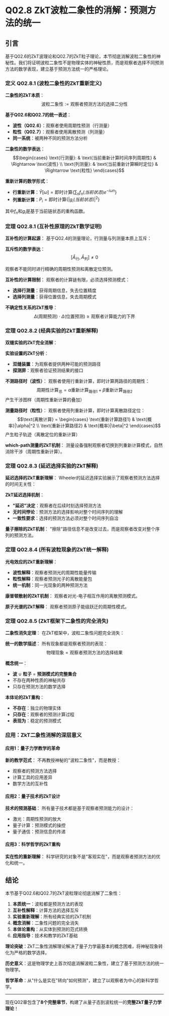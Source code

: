 # Q02.8 ZkT波粒二象性的消解：预测方法的统一

## 引言

基于Q02.6的ZkT波理论和Q02.7的ZkT粒子理论，本节彻底消解波粒二象性的神秘性。我们将证明波粒二象性不是物理实体的神秘性质，而是观察者选择不同预测方法的数学表现，建立基于预测方法统一的严格理论。

### 定义 Q02.8.1 (波粒二象性的ZkT重新定义)

**二象性的ZkT本质**：
$$\text{波粒二象性} := \text{观察者预测方法的选择二分性}$$

**基于Q02.6和Q02.7的统一表述**：
- **波性（Q02.6）**：观察者使用周期性预测（行测量）
- **粒性（Q02.7）**：观察者使用离散预测（列测量）
- **同一系统**：被两种不同的预测方法分析

**二象性的数学表达**：
$$\begin{cases}
\text{行测量}: & \text{当前重新计算时间序列周期性} & \Rightarrow \text{波性} \\
\text{列测量}: & \text{当前重新计算瞬时定位} & \Rightarrow \text{粒性}
\end{cases}$$

**重新计算的数学形式**：
- **行重新计算**：$\hat{Y}[\omega] = \text{即时计算}\{\sum_n f_n(当前状态) e^{-i\omega n}\}$
- **列重新计算**：$P_i = \text{即时计算}\{|g_i(当前状态)|^2\}$

其中$f_n$和$g_i$是基于当前链状态的重构函数。

### 定理 Q02.8.1 (互补性原理的ZkT数学证明)

**互补性的计算起源**：
基于Q02.4的测量理论，行测量与列测量本质上互斥：

**互斥性的数学表达**：
$$[\hat{A}_{\text{行}}, \hat{A}_{\text{列}}] \neq 0$$

观察者不能同时进行精确的周期性预测和离散定位预测。

**互补性的计算限制**：
观察者的计算链有限，必须选择预测模式：
- **选择行测量**：获得周期信息，失去位置精度
- **选择列测量**：获得位置信息，失去周期模式

**不确定性关系的ZkT推导**：
$$\Delta(\text{周期预测}) \cdot \Delta(\text{位置预测}) \geq \text{观察者计算能力的下界}$$

### 定理 Q02.8.2 (经典实验的ZkT重新解释)

**双缝实验的ZkT完全消解**：

**实验设置的ZkT分析**：
- **双缝装置**：为观察者提供两种可能的预测路径
- **探测屏**：观察者验证预测结果的接口

**不测路径时（波性）**：
观察者使用行重新计算，即时计算两路径的周期性：
$$\text{周期性计算}_{\text{总}} = \alpha \text{重新计算}_{\text{路径1}} + \beta \text{重新计算}_{\text{路径2}}$$
产生干涉图样（周期性重新计算的叠加）

**测量路径时（粒性）**：
观察者使用列重新计算，即时计算离散路径定位：
$$\text{离散计算} = \begin{cases}
\text{重新计算路径1} & \text{概率}|\alpha|^2 \\
\text{重新计算路径2} & \text{概率}|\beta|^2
\end{cases}$$
产生粒子轨迹（离散定位的重新计算）

**which-path测量的ZkT机制**：
测量设备强制观察者切换到列重新计算模式，自然消除干涉（周期性重新计算）。

### 定理 Q02.8.3 (延迟选择实验的ZkT解释)

**延迟选择的ZkT重新理解**：
Wheeler的延迟选择实验展示了观察者预测方法选择的时间无关性：

**ZkT延迟选择机制**：
- **"延迟"决定**：观察者在后续时刻选择预测方法
- **无时间悖论**：预测方法的选择影响对整个时间序列的理解
- **一致性要求**：选择的预测方法必须对整个时间序列自洽

**量子擦除的ZkT机制**：
"擦除"路径信息不是改变过去，而是观察者改变对整个序列的预测方法。

### 定理 Q02.8.4 (所有波粒现象的ZkT统一解释)

**光电效应的ZkT重新理解**：
- **波性解释**：观察者预测光的周期性能量传输
- **粒性解释**：观察者预测光子的离散能量包
- **统一机制**：同一光现象的两种预测方法

**康普顿散射的ZkT机制**：
观察者对光-电子相互作用的离散预测模式。

**原子光谱的ZkT解释**：
观察者预测原子能级跃迁的周期性模式。

### 定理 Q02.8.5 (ZkT框架下二象性的完全消失)

**二象性消失定理**：
在ZkT框架中，波粒二象性问题完全消失：

**统一的数学描述**：
所有现象都是观察者预测的表现：
$$\text{物理现象} = \text{观察者预测方法的选择结果}$$

**概念统一**：
- **波** ∪ **粒子** = **预测模式的完整集合**
- 不存在两种性质的神秘共存
- 只存在预测方法的数学选择

**本体论的ZkT重构**：
- **不存在**：独立的物理实体
- **只存在**：观察者的预测计算过程
- **表现为**：稳定的预测模式

### 应用：ZkT二象性消解的深层意义

#### 应用1：量子力学教学的革命

**新的教学范式**：
不再教授神秘的"波粒二象性"，而是教授：
- 观察者的预测方法选择
- 计算工具的应用差异
- 数学方法的互补性

#### 应用2：量子技术的ZkT设计

**技术的预测基础**：
所有量子技术都是基于观察者预测能力的设计：
- 激光：周期性预测的放大
- 量子计算：预测模式的操控
- 量子通信：预测信息的传递

#### 应用3：科学哲学的ZkT重构

**实在性的重新理解**：
科学研究的对象不是"客观实在"，而是观察者预测方法的优化和统一。

## 结论

本节基于Q02.6和Q02.7的ZkT波粒理论彻底消解了二象性：

1. **本质统一**：波粒都是预测方法的表现
2. **互补性解释**：计算方法的选择互斥
3. **实验重新理解**：所有经典实验的ZkT机制
4. **概念消解**：二象性问题的完全消失
5. **本体论重构**：从实体到预测的范式转换
6. **应用指导**：技术和教学的ZkT基础

**理论突破**：ZkT二象性消解理论解决了量子力学最基本的概念困难，将神秘现象转化为严格的数学选择。

**历史意义**：这是物理学史上首次彻底消解波粒二象性，建立了基于预测方法的统一物理学。

**哲学革命**：从"什么是实在"转向"如何预测"，建立了以观察者为中心的新科学哲学。

---

现在Q02章包含了**8个完整章节**，构建了从量子态到波粒统一的**完整ZkT量子力学理论**！
